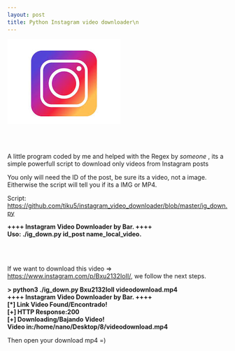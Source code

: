 ```yaml
---
layout: post
title: Python Instagram video downloader\n
---
```


![Instagram Image](/images/index.jpeg)

<br><br>

A little program coded by me and helped with the Regex by *someone* , its a simple powerfull script to download only videos from Instagram posts

You only will need the ID of the post, be sure its a video, not a image. Eitherwise the script will tell you if its a IMG or MP4.

Script: https://github.com/tiku5/instagram_video_downloader/blob/master/ig_down.py

<b>
++++ Instagram Video Downloader by Bar. ++++ <br>
Uso: ./ig_down.py id_post name_local_video.
</b>

<br><br>

If we want to download this video => https://www.instagram.com/p/Bxu2132IoII/, we follow the next steps.


<b>> python3 ./ig_down.py Bxu2132IoII videodownload.mp4</br>
++++ Instagram Video Downloader by Bar. ++++</br>
[*] Link Video Found/Encontrado!</br>
[+] HTTP Response:200</br>
[+] Downloading/Bajando Video!</br>
Video in:/home/nano/Desktop/8/videodownload.mp4
</b>

Then open your download mp4 =)
